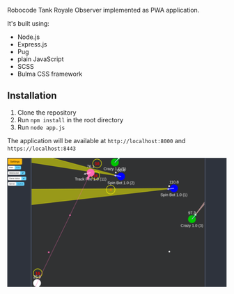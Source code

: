 Robocode Tank Royale Observer implemented as PWA application.

It's built using:
- Node.js
- Express.js
- Pug
- plain JavaScript
- SCSS
- Bulma CSS framework

## Installation
1. Clone the repository
2. Run `npm install` in the root directory
3. Run `node app.js`

The application will be available at `http://localhost:8000` and `https://localhost:8443`

![Screenshot](screenshot.png)